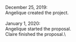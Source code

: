 December 25, 2019:\
Angelique created the project.\
\
January 1, 2020:\
Angelique started the proposal.\
Claire finished the proposal.\
